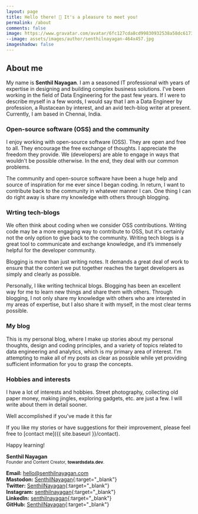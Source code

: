```yaml
---
layout: page
title: Hello there! 👋 It's a pleasure to meet you!
permalink: /about
comments: false
image: https://www.gravatar.com/avatar/6fc127cda8cd99830932538a58dc6173?s=300
--image: assets/images/author/senthilnayagan-464x457.jpg
imageshadow: false
---
```


## About me <i class="fa-solid fa-bullhorn"></i>

My name is **Senthil Nayagan**. I am a seasoned IT professional with years of expertise in designing and building complex business solutions. I've been working in the field of Data Engineering for the past few years. If I were to describe myself in a few words, I would say that I am a Data Engineer by profession, a Rustacean by interest, and an avid tech-blog writer at present. Currently, I am based in Chennai, India.

### Open-source software (OSS) and the community <i class="fa-solid fa-people-group"></i>

I enjoy working with open-source software (OSS). They are open and free to all. They encourage the free exchange of thoughts. I appreciate the freedom they provide. We (developers) are able to engage in ways that wouldn't be possible otherwise. In the end, they deal with our common problems.

The community and open-source software have been a huge help and source of inspiration for me ever since I began coding. In return, I want to contribute back to the community in whatever manner I can. One thing I can do right away is share my knowledge with others through blogging.

### Wrting tech-blogs <i class="fa-solid fa-pen"></i>

We often think about coding when we consider OSS contributions. Writing code may be a more engaging way to contribute to OSS, but it's certainly not the only option to give back to the community. Writing tech blogs is a great tool to communicate and exchange knowledge, and it’s immensely helpful for the developer community.

Blogging is more than just writing notes. It demands a great deal of work to ensure that the content we put together reaches the target developers as simply and clearly as possible.

Personally, I like writing technical blogs. Blogging has been an excellent way for me to learn new things and share them with others. Through blogging, I not only share my knowledge with others who are interested in my areas of expertise, but I also share it with myself, in the most clear terms possible.

### My blog <i class="fa-solid fa-window-maximize"></i>

This is my personal blog, where I make up stories about my personal thoughts, design and coding principles, and a variety of topics related to data engineering and analytics, which is my primary area of interest. I'm attempting to make all of my posts as clear as possible while yet providing sufficient information for you to grasp the concepts.

### Hobbies and interests <i class="fa-solid fa-film"></i> <i class="fa-solid fa-headphones"></i> <i class="fa-solid fa-gamepad"></i> <i class="fa-solid fa-car"></i>

I have a lot of interests and hobbies. Street photography, collecting old paper money, making jingles, exploring gadgets, etc. are just a few. I will write about them in detail sooner.

Well accomplished if you've made it this far <i class="fa-solid fa-face-smile"></i> 

If you like my stories or have suggestions for their improvement, please feel free to [contact me]({{ site.baseurl }}/contact).

Happy learning!

**Senthil Nayagan**<br/>
<sup>Founder and Content Creator, **towardsdata.dev**.</sup>

**Email:** [hello@senthilnayagan.com](mailto:hello@senthilnayagan.com)<br/>
**Mastodon:** [SenthilNayagan](https://fosstodon.org/@SenthilNayagan){:target="_blank"}<br/>
**Twitter:** [SenthilNayagan](https://twitter.com/SenthilNayagan){:target="_blank"}<br/>
**Instagram:** [senthilnayagan](https://www.instagram.com/senthilnayagan){:target="_blank"}<br/> 
**LinkedIn:** [senthilnayagan](https://www.linkedin.com/in/senthilnayagan){:target="_blank"}<br/>
**GitHub:** [SenthilNayagan](https://github.com/SenthilNayagan){:target="_blank"}

<!--
<span style="color:#616A6B;"><i class="fa fa-envelope"></i></span>&nbsp;&nbsp;[hello@senthilnayagan.com](mailto:hello@senthilnayagan.com)<br/>
<span style="color:#616A6B;"><i class="fa-brands fa-mastodon"></i></span>&nbsp;&nbsp;[SenthilNayagan](https://fosstodon.org/@SenthilNayagan){:target="_blank"}<br/>
<span style="color:#616A6B;"><i class="fa-brands fa-twitter"></i></span>&nbsp;&nbsp;[SenthilNayagan](https://twitter.com/SenthilNayagan){:target="_blank"}<br/>
<span style="color:#616A6B;"><i class="fa-brands fa-square-instagram"></i></span>&nbsp;&nbsp;[senthilnayagan](https://www.instagram.com/senthilnayagan){:target="_blank"}<br/>
<span style="color:#616A6B;"><i class="fa-brands fa-linkedin"></i></span>&nbsp;&nbsp;[senthilnayagan](https://www.linkedin.com/in/senthilnayagan){:target="_blank"}<br/>
<span style="color:#616A6B;"><i class="fa-brands fa-mastodon"></i></span>&nbsp;&nbsp;[SenthilNayagan](https://github.com/SenthilNayagan){:target="_blank"}
-->